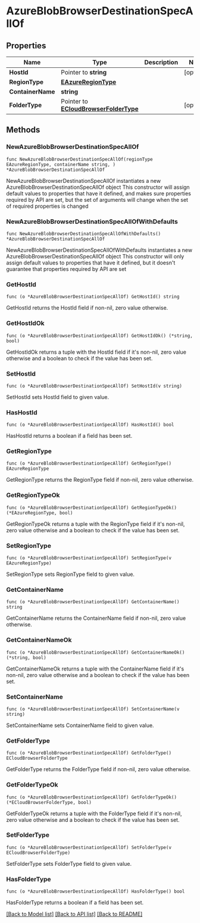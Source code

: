 # AzureBlobBrowserDestinationSpecAllOf

## Properties

Name | Type | Description | Notes
------------ | ------------- | ------------- | -------------
**HostId** | Pointer to **string** |  | [optional] 
**RegionType** | [**EAzureRegionType**](EAzureRegionType.md) |  | 
**ContainerName** | **string** |  | 
**FolderType** | Pointer to [**ECloudBrowserFolderType**](ECloudBrowserFolderType.md) |  | [optional] 

## Methods

### NewAzureBlobBrowserDestinationSpecAllOf

`func NewAzureBlobBrowserDestinationSpecAllOf(regionType EAzureRegionType, containerName string, ) *AzureBlobBrowserDestinationSpecAllOf`

NewAzureBlobBrowserDestinationSpecAllOf instantiates a new AzureBlobBrowserDestinationSpecAllOf object
This constructor will assign default values to properties that have it defined,
and makes sure properties required by API are set, but the set of arguments
will change when the set of required properties is changed

### NewAzureBlobBrowserDestinationSpecAllOfWithDefaults

`func NewAzureBlobBrowserDestinationSpecAllOfWithDefaults() *AzureBlobBrowserDestinationSpecAllOf`

NewAzureBlobBrowserDestinationSpecAllOfWithDefaults instantiates a new AzureBlobBrowserDestinationSpecAllOf object
This constructor will only assign default values to properties that have it defined,
but it doesn't guarantee that properties required by API are set

### GetHostId

`func (o *AzureBlobBrowserDestinationSpecAllOf) GetHostId() string`

GetHostId returns the HostId field if non-nil, zero value otherwise.

### GetHostIdOk

`func (o *AzureBlobBrowserDestinationSpecAllOf) GetHostIdOk() (*string, bool)`

GetHostIdOk returns a tuple with the HostId field if it's non-nil, zero value otherwise
and a boolean to check if the value has been set.

### SetHostId

`func (o *AzureBlobBrowserDestinationSpecAllOf) SetHostId(v string)`

SetHostId sets HostId field to given value.

### HasHostId

`func (o *AzureBlobBrowserDestinationSpecAllOf) HasHostId() bool`

HasHostId returns a boolean if a field has been set.

### GetRegionType

`func (o *AzureBlobBrowserDestinationSpecAllOf) GetRegionType() EAzureRegionType`

GetRegionType returns the RegionType field if non-nil, zero value otherwise.

### GetRegionTypeOk

`func (o *AzureBlobBrowserDestinationSpecAllOf) GetRegionTypeOk() (*EAzureRegionType, bool)`

GetRegionTypeOk returns a tuple with the RegionType field if it's non-nil, zero value otherwise
and a boolean to check if the value has been set.

### SetRegionType

`func (o *AzureBlobBrowserDestinationSpecAllOf) SetRegionType(v EAzureRegionType)`

SetRegionType sets RegionType field to given value.


### GetContainerName

`func (o *AzureBlobBrowserDestinationSpecAllOf) GetContainerName() string`

GetContainerName returns the ContainerName field if non-nil, zero value otherwise.

### GetContainerNameOk

`func (o *AzureBlobBrowserDestinationSpecAllOf) GetContainerNameOk() (*string, bool)`

GetContainerNameOk returns a tuple with the ContainerName field if it's non-nil, zero value otherwise
and a boolean to check if the value has been set.

### SetContainerName

`func (o *AzureBlobBrowserDestinationSpecAllOf) SetContainerName(v string)`

SetContainerName sets ContainerName field to given value.


### GetFolderType

`func (o *AzureBlobBrowserDestinationSpecAllOf) GetFolderType() ECloudBrowserFolderType`

GetFolderType returns the FolderType field if non-nil, zero value otherwise.

### GetFolderTypeOk

`func (o *AzureBlobBrowserDestinationSpecAllOf) GetFolderTypeOk() (*ECloudBrowserFolderType, bool)`

GetFolderTypeOk returns a tuple with the FolderType field if it's non-nil, zero value otherwise
and a boolean to check if the value has been set.

### SetFolderType

`func (o *AzureBlobBrowserDestinationSpecAllOf) SetFolderType(v ECloudBrowserFolderType)`

SetFolderType sets FolderType field to given value.

### HasFolderType

`func (o *AzureBlobBrowserDestinationSpecAllOf) HasFolderType() bool`

HasFolderType returns a boolean if a field has been set.


[[Back to Model list]](../README.md#documentation-for-models) [[Back to API list]](../README.md#documentation-for-api-endpoints) [[Back to README]](../README.md)


